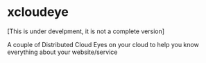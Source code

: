 xcloudeye
========
[This is under develpment, it is not a complete version]

A couple of  Distributed Cloud Eyes on your cloud to help you know everything about your website/service 
